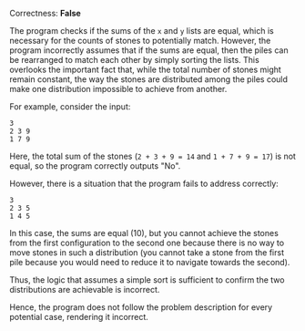 Correctness: **False**

The program checks if the sums of the `x` and `y` lists are equal, which is necessary for the counts of stones to potentially match. However, the program incorrectly assumes that if the sums are equal, then the piles can be rearranged to match each other by simply sorting the lists. This overlooks the important fact that, while the total number of stones might remain constant, the way the stones are distributed among the piles could make one distribution impossible to achieve from another.

For example, consider the input:
```
3
2 3 9
1 7 9
```
Here, the total sum of the stones (`2 + 3 + 9 = 14` and `1 + 7 + 9 = 17`) is not equal, so the program correctly outputs "No". 

However, there is a situation that the program fails to address correctly:
```
3
2 3 5
1 4 5
```
In this case, the sums are equal (10), but you cannot achieve the stones from the first configuration to the second one because there is no way to move stones in such a distribution (you cannot take a stone from the first pile because you would need to reduce it to navigate towards the second).

Thus, the logic that assumes a simple sort is sufficient to confirm the two distributions are achievable is incorrect. 

Hence, the program does not follow the problem description for every potential case, rendering it incorrect.